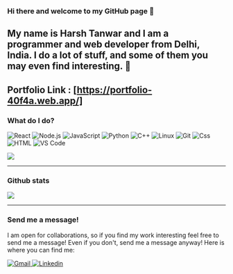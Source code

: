 ### Hi there and welcome to my GitHub page 👋

My name is Harsh Tanwar and I am a programmer and web developer from Delhi, India. I do a lot of stuff, and some of them you may even find interesting. 🤞
---
Portfolio Link : [https://portfolio-40f4a.web.app/]
---
### What do I do?

<p>
  <img alt="React" src="https://img.shields.io/badge/React-61DAFB?logo=react&logoColor=white&style=for-the-badge" />
  <img alt="Node.js" src="https://img.shields.io/badge/Node.js-339933?logo=Node.js&logoColor=white&style=for-the-badge" />
  <img alt="JavaScript" src="https://img.shields.io/badge/JavaScript-F7DF1E?logo=javascript&logoColor=white&style=for-the-badge" />
  <img alt="Python" src="https://img.shields.io/badge/Python-3776AB?logo=python&logoColor=white&style=for-the-badge" />
  <img alt="C++" src="https://img.shields.io/badge/C%2B%2B-00599C?style=for-the-badge&logo=c%2B%2B&logoColor=white" />
  <img alt="Linux" src="https://img.shields.io/badge/Linux-FCC624?logo=linux&logoColor=white&style=for-the-badge" />
  <img alt="Git" src="https://img.shields.io/badge/Git-F05032?logo=git&logoColor=white&style=for-the-badge" />
  <img alt="Css" src="https://img.shields.io/badge/CSS-1572B6?logo=css3&logoColor=white&style=for-the-badge" />
  <img alt="HTML" src="https://img.shields.io/badge/HTML-E34F26?logo=html5&logoColor=white&style=for-the-badge" />
  <img alt="VS Code" src="https://img.shields.io/badge/Visual_Studio_Code-0078D4?style=for-the-badge&logo=visual%20studio%20code&logoColor=white" />
</p>

<img src="https://github-readme-stats.vercel.app/api/top-langs/?username=luffyguy&theme=dark&hide_langs_below=1">

---
### Github stats

<img align="center" src="https://github-readme-stats.vercel.app/api?username=luffyguy&&show_icons=true&title_color=ffffff&icon_color=bb2acf&text_color=daf7dc&bg_color=151515" />

---
### Send me a message!

 I am open for collaborations, so if you find my work interesting feel free to send me a message! Even if you don't, send me a message anyway! Here is where you can find me:
 <p>
  <a href="mailto:harshtanwar25@gmail.com">
  <img alt="Gmail" src="https://img.shields.io/badge/Gmail-EA4335?logo=gmail&logoColor=white&style=for-the-badge" />
  </a>
  <a href="https://www.linkedin.com/in/harsh-tanwar-22761017b">
  <img alt="Linkedin" src="https://img.shields.io/badge/Linkedin-0A66C2?logo=linkedin&logoColor=white&style=for-the-badge" />
  </a>
 </p>



